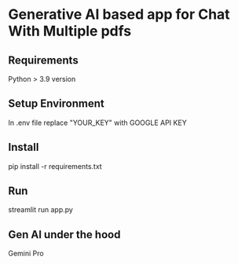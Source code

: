 # Generative AI based app for Chat With Multiple pdfs

## Requirements

Python > 3.9 version

## Setup Environment

In .env file replace "YOUR_KEY" with GOOGLE API KEY

## Install

pip install -r requirements.txt

## Run

streamlit run app.py

## Gen AI under the hood

Gemini Pro
